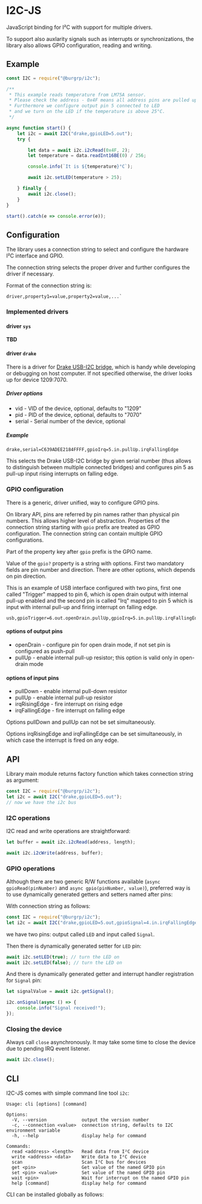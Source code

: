 # I2C-JS

JavaScript binding for I²C with support for multiple drivers.

To support also auxlarity signals such as interrupts or synchronizations, the library also allows GPIO configuration, reading and writing.

## Example

```js
const I2C = require("@burgrp/i2c");

/**
 * This example reads temperature from LM75A sensor.
 * Please check the address - 0x4F means all address pins are pulled up.
 * Furthermore we configure output pin 5 connected to LED 
 * and we turn on the LED if the temperature is above 25°C.
 */

async function start() {
    let i2c = await I2C("drake,gpioLED=5.out");
    try {

        let data = await i2c.i2cRead(0x4F, 2);
        let temperature = data.readInt16BE(0) / 256;

        console.info(`It is ${temperature}°C`);

        await i2c.setLED(temperature > 25);

    } finally {
        await i2c.close();
    }
}

start().catch(e => console.error(e));
```

## Configuration

The library uses a connection string to select and configure the hardware I²C interface and GPIO.

The connection string selects the proper driver and further configures the driver if necessary.

Format of the connection string is:
```
driver,property1=value,property2=value,...`
```

### Implemented drivers

#### driver `sys`

<!-- 
There is a driver to access I²C and GPIO provided by operating system / kernel. This is the driver used on Raspberry PI like computers. The driver just delegates calls to JavaScript libraries ....
-->

__TBD__

#### driver `drake`

There is a driver for [Drake USB-I2C bridge](https://github.com/burgrp/hw-USB-I2C), which is handy while developing or debugging on host computer. If not specified otherwise, the driver looks up for device 1209:7070. 

##### Driver options
- vid - VID of the device, optional, defaults to "1209"
- pid - PID of the device, optional, defaults to "7070"
- serial - Serial number of the device, optional

##### Example
```
drake,serial=C639ADEE2184FFFF,gpioIrq=5.in.pullUp.irqFallingEdge
```

This selects the Drake USB-I2C bridge by given serial number (thus allows to distinguish between multiple connected bridges) and configures pin 5 as pull-up input rising interrupts on falling edge.

### GPIO configuration

There is a generic, driver unified, way to configure GPIO pins. 

On library API, pins are referred by pin names rather than physical pin numbers. This allows higher level of abstraction. Properties of the connection string starting with `gpio` prefix are treated as GPIO configuration. The connection string can contain multiple GPIO configurations.

Part of the property key after `gpio` prefix is the GPIO name. 

Value of the `gpio?` property is a string with options. First two mandatory fields are pin number and direction. There are other options, which depends on pin direction.

This is an example of USB interface configured with two pins, first one called "Trigger" mapped to pin 6, which is open drain output with internal pull-up enabled and the second pin is called "Irq" mapped to pin 5 which is input with internal pull-up and firing interrupt on falling edge.

```
usb,gpioTrigger=6.out.openDrain.pullUp,gpioIrq=5.in.pullUp.irqFallingEdge
```

#### options of output pins
- openDrain - configure pin for open drain mode, if not set pin is configured as push-pull
- pullUp - enable internal pull-up resistor; this option is valid only in open-drain mode

#### options of input pins
- pullDown - enable internal pull-down resistor
- pullUp - enable internal pull-up resistor
- irqRisingEdge - fire interrupt on rising edge
- irqFallingEdge - fire interrupt on falling edge

Options pullDown and pullUp can not be set simultaneously.

Options irqRisingEdge and irqFallingEdge can be set simultaneously, in which case the interrupt is fired on any edge.

## API

Library main module returns factory function which takes connection string as argument:
```js
const I2C = require("@burgrp/i2c");
let i2c = await I2C("drake,gpioLED=5.out");
// now we have the i2c bus
```

### I2C operations

I2C read and write operations are straightforward:

```js
let buffer = await i2c.i2cRead(address, length);
```

```js
await i2c.i2cWrite(address, buffer);
```

### GPIO operations

Although there are two generic R/W functions available (`async gpioRead(pinNumber)` and `async gpio(pinNumber, value)`), preferred way is to use dynamically generated getters and setters named after pins:

With connection string as follows:
```js
const I2C = require("@burgrp/i2c");
let i2c = await I2C("drake,gpioLED=5.out,gpioSignal=4.in.irqFallingEdge");
```
we have two pins: output called `LED` and input called `Signal`.

Then there is dynamically generated setter for `LED` pin:
```js
await i2c.setLED(true); // turn the LED on
await i2c.setLED(false); // turn the LED on
```

And there is dynamically generated getter and interrupt handler registration for `Signal` pin:

```js
let signalValue = await i2c.getSignal();
```

```js
i2c.onSignal(async () => {
    console.info("Signal received!");
});
```

### Closing the device
Always call `close` asynchronously. It may take some time to close the device due to pending IRQ event listener.
```js
await i2c.close();
```

## CLI

I2C-JS comes with simple command line tool `i2c`:

```
Usage: cli [options] [command]

Options:
  -V, --version             output the version number
  -c, --connection <value>  connection string, defaults to I2C environment variable
  -h, --help                display help for command

Commands:
  read <address> <length>   Read data from I²C device
  write <address> <data>    Write data to I²C device
  scan                      Scan I²C bus for devices
  get <pin>                 Get value of the named GPIO pin
  set <pin> <value>         Set value of the named GPIO pin
  wait <pin>                Wait for interrupt on the named GPIO pin
  help [command]            display help for command
```

CLI can be installed globally as follows:
```shell

```

